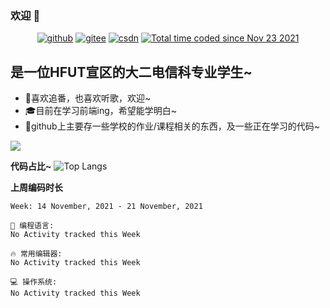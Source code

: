 ### 欢迎 👋
<p align="center">
  <a href="https://github.com/sunshineclover"><img src="https://img.shields.io/badge/GitHub-ff79c6" alt="github"></a>
  <a href="https://gitee.com/gentlewindlion"><img src="https://img.shields.io/badge/Gitee-fe7300" alt="gitee"></a>
  <a href="https://blog.csdn.net/sunshineclover"><img src="https://img.shields.io/badge/CSDN-cf000e" alt="csdn"></a>
  <a href="https://wakatime.com/@Tian"><img src="https://wakatime.com/badge/user/164c9d7f-88b4-4b58-a924-8184e897fcd6.svg" alt="Total time coded since Nov 23 2021" /></a>
</p>
<h2>是一位HFUT宣区的大二电信科专业学生~</h2>

- 🔭喜欢追番，也喜欢听歌，欢迎~
- 🎓目前在学习前端ing，希望能学明白~
- 🌱github上主要存一些学校的作业/课程相关的东西，及一些正在学习的代码~

![](https://github-readme-stats.vercel.app/api?username=sunshineclover)

**代码占比~**
![Top Langs](https://github-readme-stats.vercel.app/api/top-langs/?username=sunshineclover&layout=compact)

**上周编码时长**  

<!--START_SECTION:waka-->
```text
Week: 14 November, 2021 - 21 November, 2021

💬 编程语言: 
No Activity tracked this Week

🔥 常用编辑器: 
No Activity tracked this Week

💻 操作系统: 
No Activity tracked this Week

```


<!--END_SECTION:waka-->
